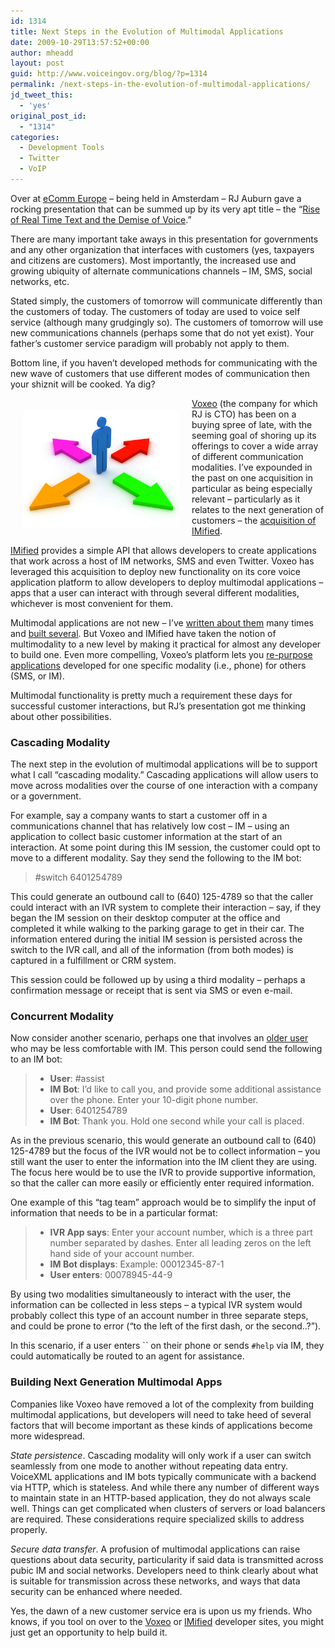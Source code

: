 ```yaml
---
id: 1314
title: Next Steps in the Evolution of Multimodal Applications
date: 2009-10-29T13:57:52+00:00
author: mheadd
layout: post
guid: http://www.voiceingov.org/blog/?p=1314
permalink: /next-steps-in-the-evolution-of-multimodal-applications/
jd_tweet_this:
  - 'yes'
original_post_id:
  - "1314"
categories:
  - Development Tools
  - Twitter
  - VoIP
---
```

Over at <a href="http://europe.ecomm.ec/" target="_blank">eComm Europe</a> – being held in Amsterdam – RJ Auburn gave a rocking presentation that can be summed up by its very apt title – the &#8220;<a href="http://www.slideshare.net/voxeo/the-rise-of-realtime-text-and-the-demise-of-voice" target="_blank">Rise of Real Time Text and the Demise of Voice</a>.&#8221;

There are many important take aways in this presentation for governments and any other organization that interfaces with customers (yes, taxpayers and citizens are customers). Most importantly, the increased use and growing ubiquity of alternate communications channels – IM, SMS, social networks, etc.

Stated simply, the customers of tomorrow will communicate differently than the customers of today. The customers of today are used to voice self service (although many grudgingly so). The customers of tomorrow will use new communications channels (perhaps some that do not yet exist). Your father&#8217;s customer service paradigm will probably not apply to them.

Bottom line, if you haven&#8217;t developed methods for communicating with the new wave of customers that use different modes of communication then your shiznit will be cooked. Ya dig?

<img src="/wp-content/uploads/2009/10/choices.jpg" alt="choices" title="So many choices..." style="float:left;padding:5px;margin:15px;" />

<a href="http://www.voxeo.com/" target="_blank">Voxeo</a> (the company for which RJ is CTO) has been on a buying spree of late, with the seeming goal of shoring up its offerings to cover a wide array of different communication modalities. I&#8217;ve expounded in the past on one acquisition in particular as being especially relevant – particularly as it relates to the next generation of customers – the [acquisition of IMified](http://www.voiceingov.org/blog/?p=860).

<a href="http://www.imified.com/" target="_blank">IMified</a> provides a simple API that allows developers to create applications that work across a host of IM networks, SMS and even Twitter. Voxeo has leveraged this acquisition to deploy new functionality on its core voice application platform to allow developers to deploy multimodal applications – apps that a user can interact with through several different modalities, whichever is most convenient for them.

Multimodal applications are not new – I&#8217;ve [written about them](http://www.voiceingov.org/blog/?page_id=41) many times and <a href="http://github.com/mheadd/nys-bill-bot" target="_blank">built several</a>. But Voxeo and IMified have taken the notion of multimodality to a new level by making it practical for almost any developer to build one. Even more compelling, Voxeo&#8217;s platform lets you <a href="http://blogs.voxeo.com/voxeodeveloperscorner/2009/08/27/how-to-im-and-textsms-your-voicexml-applications/" target="_blank">re-purpose applications</a> developed for one specific modality (i.e., phone) for others (SMS, or IM).

Multimodal functionality is pretty much a requirement these days for successful customer interactions, but RJ&#8217;s presentation got me thinking about other possibilities.

### Cascading Modality

The next step in the evolution of multimodal applications will be to support what I call “cascading modality.” Cascading applications will allow users to move across modalities over the course of one interaction with a company or a government.

For example, say a company wants to start a customer off in a communications channel that has relatively low cost – IM – using an application to collect basic customer information at the start of an interaction. At some point during this IM session, the customer could opt to move to a different modality. Say they send the following to the IM bot:

> #switch 6401254789

This could generate an outbound call to (640) 125-4789 so that the caller could interact with an IVR system to complete their interaction – say, if they began the IM session on their desktop computer at the office and completed it while walking to the parking garage to get in their car. The information entered during the initial IM session is persisted across the switch to the IVR call, and all of the information (from both modes) is captured in a fulfillment or CRM system.

This session could be followed up by using a third modality – perhaps a confirmation message or receipt that is sent via SMS or even e-mail.

### Concurrent Modality

Now consider another scenario, perhaps one that involves an <a href="http://www.nytimes.com/2009/10/29/technology/personaltech/29basics.html" target="_blank">older user</a> who may be less comfortable with IM. This person could send the following to an IM bot:

>   * **User**: #assist 
>   * **IM Bot**: I&#8217;d like to call you, and provide some additional assistance over the phone. Enter your 10-digit phone number.
>   * **User**: 6401254789
>   * **IM Bot**: Thank you. Hold one second while your call is placed.

As in the previous scenario, this would generate an outbound call to (640) 125-4789 but the focus of the IVR would not be to collect information – you still want the user to enter the information into the IM client they are using. The focus here would be to use the IVR to provide supportive information, so that the caller can more easily or efficiently enter required information.

One example of this &#8220;tag team&#8221; approach would be to simplify the input of information that needs to be in a particular format:

>   * **IVR App says**: Enter your account number, which is a three part number separated by dashes. Enter all leading zeros on the left hand side of your account number.
>   * **IM Bot displays**: Example: 00012345-87-1
>   * **User enters**: 00078945-44-9

By using two modalities simultaneously to interact with the user, the information can be collected in less steps – a typical IVR system would probably collect this type of an account number in three separate steps, and could be prone to error (&#8220;to the left of the first dash, or the second..?&#8221;).

In this scenario, if a user enters `` on their phone or sends `#help` via IM, they could automatically be routed to an agent for assistance.

### Building Next Generation Multimodal Apps

Companies like Voxeo have removed a lot of the complexity from building multimodal applications, but developers will need to take heed of several factors that will become important as these kinds of applications become more widespread.

_State persistence_. Cascading modality will only work if a user can switch seamlessly from one mode to another without repeating data entry. VoiceXML applications and IM bots typically communicate with a backend via HTTP, which is stateless. And while there any number of different ways to maintain state in an HTTP-based application, they do not always scale well. Things can get complicated when clusters of servers or load balancers are required. These considerations require specialized skills to address properly.

_Secure data transfer_. A profusion of multimodal applications can raise questions about data security, particularity if said data is transmitted across pubic IM and social networks. Developers need to think clearly about what is suitable for transmission across these networks, and ways that data security can be enhanced where needed.

Yes, the dawn of a new customer service era is upon us my friends. Who knows, if you tool on over to the <a href="http://evolution.voxeo.com/" target="_blank">Voxeo</a> or <a href="http://www.imified.com/" target="_blank">IMified</a> developer sites, you might just get an opportunity to help build it.
